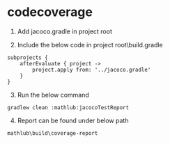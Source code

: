 # codecoverage

1. Add jacoco.gradle in project root

2. Include the below code in project root\build.gradle
```
subprojects {
    afterEvaluate { project ->
        project.apply from: '../jacoco.gradle'
    }
}
```
3. Run the below command

```
gradlew clean :mathlub:jacocoTestReport
```
4. Report can be found under below path

```
mathlub\build\coverage-report
```
